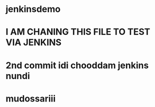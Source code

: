 # jenkinsdemo
# I AM CHANING THIS FILE TO TEST VIA JENKINS
# 2nd commit idi chooddam jenkins nundi
# mudossariii
